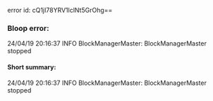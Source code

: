 error id: cQ1jI78YRV1lclNt5GrOhg==
### Bloop error:

24/04/19 20:16:37 INFO BlockManagerMaster: BlockManagerMaster stopped
#### Short summary: 

24/04/19 20:16:37 INFO BlockManagerMaster: BlockManagerMaster stopped